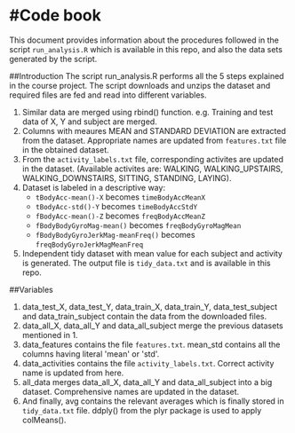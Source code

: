 #Code book 
=================

This document provides information about the procedures followed in the script `run_analysis.R` which is available in this repo, and also the data sets generated by the script.

##Introduction
The script run_analysis.R performs all the 5 steps explained in the course project. The script downloads and unzips the dataset and required files are fed and read into different variables.

1. Similar data are merged using rbind() function. e.g. Training and test data of X, Y and subject are merged.
2. Columns with meaures MEAN and STANDARD DEVIATION are extracted from the dataset. Appropriate names are updated from `features.txt` file in the obtained dataset.
3. From the `activity_labels.txt` file, corresponding activites are updated in the dataset. (Available activites are:  WALKING, WALKING_UPSTAIRS, WALKING_DOWNSTAIRS, SITTING, STANDING, LAYING).
4. Dataset is labeled in a descriptive way:
	- `tBodyAcc-mean()-X` becomes `timeBodyAccMeanX` 
	- `tBodyAcc-std()-Y` becomes `timeBodyAccStdY`
	- `fBodyAcc-mean()-Z` becomes `freqBodyAccMeanZ`
	- `fBodyBodyGyroMag-mean()` becomes `freqBodyGyroMagMean`
	- `fBodyBodyGyroJerkMag-meanFreq()` becomes `freqBodyGyroJerkMagMeanFreq`
5. Independent tidy dataset with mean value for each subject and activity is generated. The output file is `tidy_data.txt` and is available in this repo.

##Variables
1. data_test_X, data_test_Y, data_train_X, data_train_Y, data_test_subject and data_train_subject contain the data from the downloaded files.
2. data_all_X, data_all_Y and data_all_subject merge the previous datasets mentioned in 1.
2. data_features contains the file `features.txt`. mean_std contains all the columns having literal 'mean' or 'std'. 
3. data_activities contains the file `activity_labels.txt`. Correct activity name is updated from here.
4. all_data merges data_all_X, data_all_Y and data_all_subject into a big dataset. Comprehensive names are updated in the dataset.
5. And finally, avg contains the relevant averages which is finally stored in `tidy_data.txt` file. ddply() from the plyr package is used to apply colMeans().
